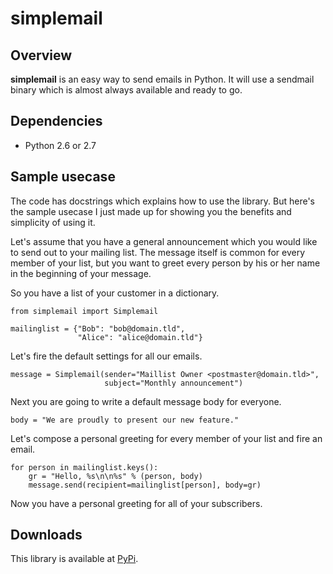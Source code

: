 # simplemail

## Overview
**simplemail** is an easy way to send emails in Python. It will use a sendmail binary which is almost always available and ready to go.

## Dependencies
- Python 2.6 or 2.7

## Sample usecase
The code has docstrings which explains how to use the library. But here's the sample usecase I just made up for showing you the benefits and simplicity of using it.

Let's assume that you have a general announcement which you would like to send out to your mailing list. The message itself is common for every member of your list, but you want to greet every person by his or her name in the beginning of your message.

So you have a list of your customer in a dictionary.

    from simplemail import Simplemail

    mailinglist = {"Bob": "bob@domain.tld",
                   "Alice": "alice@domain.tld"}

Let's fire the default settings for all our emails.

    message = Simplemail(sender="Maillist Owner <postmaster@domain.tld>",
                         subject="Monthly announcement")

Next you are going to write a default message body for everyone.

    body = "We are proudly to present our new feature."

Let's compose a personal greeting for every member of your list and fire an email.

    for person in mailinglist.keys():
        gr = "Hello, %s\n\n%s" % (person, body)
        message.send(recipient=mailinglist[person], body=gr)

Now you have a personal greeting for all of your subscribers.

## Downloads
This library is available at [PyPi](http://pypi.python.org/pypi/simplemail).
